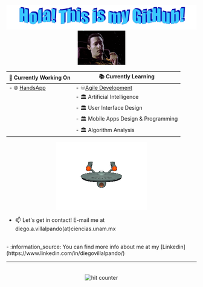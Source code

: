 <div align="center">
  <img src="https://github.com/Dialvive/Dialvive/blob/master/images/HolaMundo.png?raw=true" style="max-width: 100%;" alt="Hello World!" />
  <br>
  <img src="https://github.com/Dialvive/Dialvive/blob/master/images/data.gif?raw=true" style="width: 25%;" alt="This is Commander Data" />
</div>

<div align="center">
  
| :floppy_disk: Currently Working On | :books: Currently Learning         |
| ---------------------------------- | ---------------------------------- |
| - :globe_with_meridians: [HandsApp](https://handsapp.org)| - :infinity:[Agile Development](https://www.coursera.org/specializations/agile-development)  |
|   | - :classical_building: Artificial Intelligence
|   | - :classical_building: User Interface Design
|   | - :classical_building: Mobile Apps Design & Programming
|   | - :classical_building: Algorithm Analysis
</div>

<div align="center">
  <img src="https://github.com/Dialvive/Dialvive/blob/master/images/enterprise.gif?raw=true" style="max-width: 100%;" alt="This is the Starship Enterprise" />
</div>


  - :mailbox: Let's get in contact! E-mail me at diego.a.villalpando(at)ciencias.unam.mx
<br>
  - :information_source: You can find more info about me at my [Linkedin](https://www.linkedin.com/in/diegovillalpando/)
<br>
<hr>
<br>
  <div align="center">
    <img src="https://profile-counter.glitch.me/dialvive/count.svg" alt="hit counter" align="center">
  </div>
  <br>

